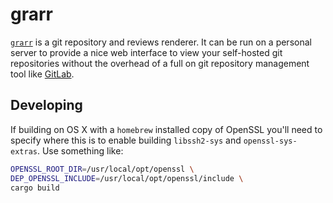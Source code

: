 # grarr

[`grarr`](https://grarr.nemo157.com/grarr) is a git repository and reviews
renderer. It can be run on a personal server to provide a nice web interface to
view your self-hosted git repositories without the overhead of a full on git
repository management tool like [GitLab][].

## Developing

If building on OS X with a `homebrew` installed copy of OpenSSL you'll need to
specify where this is to enable building `libssh2-sys` and `openssl-sys-extras`.
Use something like:

```sh
OPENSSL_ROOT_DIR=/usr/local/opt/openssl \
DEP_OPENSSL_INCLUDE=/usr/local/opt/openssl/include \
cargo build
```

[GitLab]: https://gitlab.com
